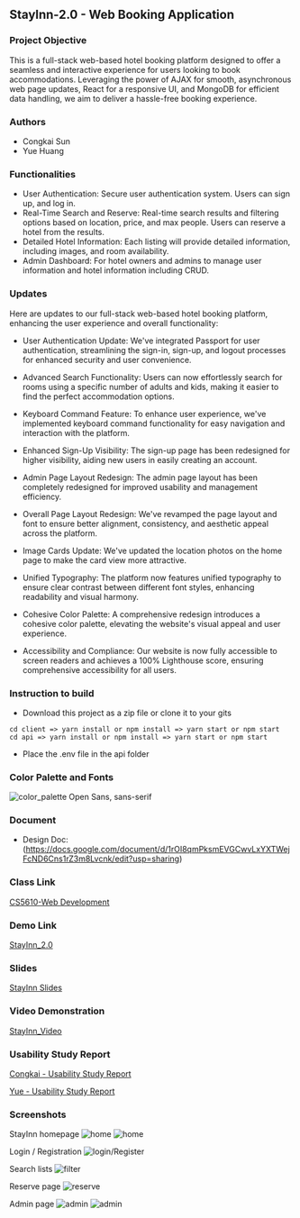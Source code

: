 ## StayInn-2.0 - Web Booking Application

### Project Objective
This is a full-stack web-based hotel booking platform designed to offer a seamless and interactive experience for users looking to book accommodations. Leveraging the power of AJAX for smooth, asynchronous web page updates, React for a responsive UI, and MongoDB for efficient data handling, we aim to deliver a hassle-free booking experience.

### Authors
* Congkai Sun
* Yue Huang

### Functionalities
* User Authentication: Secure user authentication system. Users can sign up, and log in.
* Real-Time Search and Reserve: Real-time search results and filtering options based on location, price, and max people. Users can reserve a hotel from the results.
* Detailed Hotel Information: Each listing will provide detailed information, including images, and room availability.
* Admin Dashboard: For hotel owners and admins to manage user information and hotel information including CRUD.

### Updates
Here are updates to our full-stack web-based hotel booking platform, enhancing the user experience and overall functionality:

* User Authentication Update: We've integrated Passport for user authentication, streamlining the sign-in, sign-up, and logout processes for enhanced security and user convenience.

* Advanced Search Functionality: Users can now effortlessly search for rooms using a specific number of adults and kids, making it easier to find the perfect accommodation options.

* Keyboard Command Feature: To enhance user experience, we've implemented keyboard command functionality for easy navigation and interaction with the platform.

* Enhanced Sign-Up Visibility: The sign-up page has been redesigned for higher visibility, aiding new users in easily creating an account.

* Admin Page Layout Redesign: The admin page layout has been completely redesigned for improved usability and management efficiency.

* Overall Page Layout Redesign: We've revamped the page layout and font to ensure better alignment, consistency, and aesthetic appeal across the platform.

* Image Cards Update: We've updated the location photos on the home page to make the card view more attractive.

* Unified Typography: The platform now features unified typography to ensure clear contrast between different font styles, enhancing readability and visual harmony.

* Cohesive Color Palette: A comprehensive redesign introduces a cohesive color palette, elevating the website's visual appeal and user experience.

* Accessibility and Compliance: Our website is now fully accessible to screen readers and achieves a 100% Lighthouse score, ensuring comprehensive accessibility for all users.

### Instruction to build
* Download this project as a zip file or clone it to your gits
```
cd client => yarn install or npm install => yarn start or npm start
cd api => yarn install or npm install => yarn start or npm start
```
* Place the .env file in the api folder

### Color Palette and Fonts
![color_palette](screenshots/Color__Palette.png)
Open Sans, sans-serif

### Document
* Design Doc: (https://docs.google.com/document/d/1rOI8qmPksmEVGCwvLxYXTWejFcND6Cns1rZ3m8Lvcnk/edit?usp=sharing)

### Class Link
[CS5610-Web Development](https://johnguerra.co/classes/webDevelopment_fall_2023/)

### Demo Link
[StayInn_2.0](https://booking-frontend-inys.onrender.com/)

### Slides
[StayInn Slides](https://docs.google.com/presentation/d/1x2OU08ppwFTR2RxvXgG4n58KtHw2f8T6PQ1r1Q6rL9U/edit?usp=sharing)

### Video Demonstration
[StayInn_Video](https://youtu.be/eSNz1Z_aR2w)

### Usability Study Report
[Congkai - Usability Study Report](https://docs.google.com/document/d/1c3XVuUu7tzAWZStEh-BBd_Btm4tghZAmcC3rSQf8fF8/edit?usp=sharing)

[Yue - Usability Study Report](https://youtu.be/PEBNJMsRspI)

### Screenshots
StayInn homepage
![home](screenshots/1.png)
![home](screenshots/2.png)

Login / Registration
![login/Register](screenshots/3.png)

Search lists
![filter](screenshots/4.png)

Reserve page
![reserve](screenshots/5.png)

Admin page
![admin](screenshots/6.png)
![admin](screenshots/7.png)
